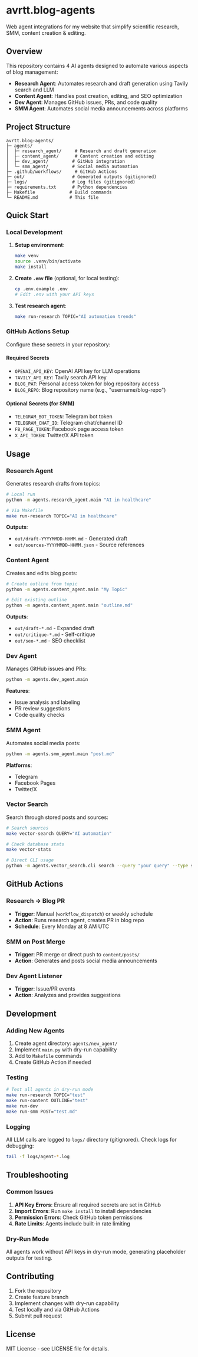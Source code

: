 # avrtt.blog-agents

Web agent integrations for my website that simplify scientific research, SMM, content creation & editing.

## Overview

This repository contains 4 AI agents designed to automate various aspects of blog management:

- **Research Agent**: Automates research and draft generation using Tavily search and LLM
- **Content Agent**: Handles post creation, editing, and SEO optimization
- **Dev Agent**: Manages GitHub issues, PRs, and code quality
- **SMM Agent**: Automates social media announcements across platforms

## Project Structure

```
avrtt.blog-agents/
├─ agents/
│  ├─ research_agent/     # Research and draft generation
│  ├─ content_agent/      # Content creation and editing
│  ├─ dev_agent/         # GitHub integration
│  └─ smm_agent/         # Social media automation
├─ .github/workflows/     # GitHub Actions
├─ out/                  # Generated outputs (gitignored)
├─ logs/                 # Log files (gitignored)
├─ requirements.txt      # Python dependencies
├─ Makefile             # Build commands
└─ README.md            # This file
```

## Quick Start

### Local Development

1. **Setup environment**:
   ```bash
   make venv
   source .venv/bin/activate
   make install
   ```

2. **Create `.env` file** (optional, for local testing):
   ```bash
   cp .env.example .env
   # Edit .env with your API keys
   ```

3. **Test research agent**:
   ```bash
   make run-research TOPIC="AI automation trends"
   ```

### GitHub Actions Setup

Configure these secrets in your repository:

#### Required Secrets
- `OPENAI_API_KEY`: OpenAI API key for LLM operations
- `TAVILY_API_KEY`: Tavily search API key
- `BLOG_PAT`: Personal access token for blog repository access
- `BLOG_REPO`: Blog repository name (e.g., "username/blog-repo")

#### Optional Secrets (for SMM)
- `TELEGRAM_BOT_TOKEN`: Telegram bot token
- `TELEGRAM_CHAT_ID`: Telegram chat/channel ID
- `FB_PAGE_TOKEN`: Facebook page access token
- `X_API_TOKEN`: Twitter/X API token

## Usage

### Research Agent

Generates research drafts from topics:

```bash
# Local run
python -m agents.research_agent.main "AI in healthcare"

# Via Makefile
make run-research TOPIC="AI in healthcare"
```

**Outputs**:
- `out/draft-YYYYMMDD-HHMM.md` - Generated draft
- `out/sources-YYYYMMDD-HHMM.json` - Source references

### Content Agent

Creates and edits blog posts:

```bash
# Create outline from topic
python -m agents.content_agent.main "My Topic"

# Edit existing outline
python -m agents.content_agent.main "outline.md"
```

**Outputs**:
- `out/draft-*.md` - Expanded draft
- `out/critique-*.md` - Self-critique
- `out/seo-*.md` - SEO checklist

### Dev Agent

Manages GitHub issues and PRs:

```bash
python -m agents.dev_agent.main
```

**Features**:
- Issue analysis and labeling
- PR review suggestions
- Code quality checks

### SMM Agent

Automates social media posts:

```bash
python -m agents.smm_agent.main "post.md"
```

**Platforms**:
- Telegram
- Facebook Pages
- Twitter/X

### Vector Search

Search through stored posts and sources:

```bash
# Search sources
make vector-search QUERY="AI automation"

# Check database stats
make vector-stats

# Direct CLI usage
python -m agents.vector_search.cli search --query "your query" --type sources
```

## GitHub Actions

### Research → Blog PR
- **Trigger**: Manual (`workflow_dispatch`) or weekly schedule
- **Action**: Runs research agent, creates PR in blog repo
- **Schedule**: Every Monday at 8 AM UTC

### SMM on Post Merge
- **Trigger**: PR merge or direct push to `content/posts/`
- **Action**: Generates and posts social media announcements

### Dev Agent Listener
- **Trigger**: Issue/PR events
- **Action**: Analyzes and provides suggestions

## Development

### Adding New Agents

1. Create agent directory: `agents/new_agent/`
2. Implement `main.py` with dry-run capability
3. Add to `Makefile` commands
4. Create GitHub Action if needed

### Testing

```bash
# Test all agents in dry-run mode
make run-research TOPIC="test"
make run-content OUTLINE="test"
make run-dev
make run-smm POST="test.md"
```

### Logging

All LLM calls are logged to `logs/` directory (gitignored). Check logs for debugging:

```bash
tail -f logs/agent-*.log
```

## Troubleshooting

### Common Issues

1. **API Key Errors**: Ensure all required secrets are set in GitHub
2. **Import Errors**: Run `make install` to install dependencies
3. **Permission Errors**: Check GitHub token permissions
4. **Rate Limits**: Agents include built-in rate limiting

### Dry-Run Mode

All agents work without API keys in dry-run mode, generating placeholder outputs for testing.

## Contributing

1. Fork the repository
2. Create feature branch
3. Implement changes with dry-run capability
4. Test locally and via GitHub Actions
5. Submit pull request

## License

MIT License - see LICENSE file for details.
